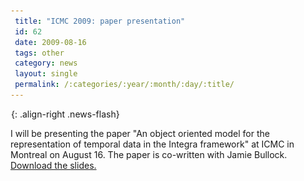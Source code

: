 ```yaml
---
 title: "ICMC 2009: paper presentation"
 id: 62
 date: 2009-08-16
 tags: other
 category: news
 layout: single
 permalink: /:categories/:year/:month/:day/:title/
---
```

![image-right](/assets/images/spacer.gif){: .align-right .news-flash}

I will be presenting the paper "An object oriented model for the representation of 
temporal data in the Integra framework" at ICMC in Montreal on August 16. The paper is co-written with Jamie Bullock. <a href="diary/files/integra-icmc09-slides.pdf">Download the slides.</a>

